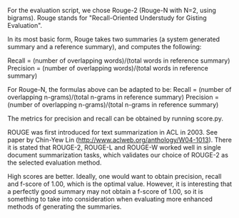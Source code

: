 For the evaluation script, we chose Rouge-2 (Rouge-N with N=2, using bigrams). Rouge stands for "Recall-Oriented Understudy for Gisting Evaluation".

In its most basic form, Rouge takes two summaries (a system generated summary and a reference summary), and computes the following:

Recall = (number of overlapping words)/(total words in reference summary)
Precision = (number of overlapping words)/(total words in reference summary)

For Rouge-N, the formulas above can be adapted to be:
Recall = (number of overlapping n-grams)/(total n-grams in reference summary)
Precision = (number of overlapping n-grams)/(total n-grams in reference summary)

The metrics for precision and recall can be obtained by running score.py.

ROUGE was first introduced for text summarization in ACL in 2003.
See paper by Chin-Yew Lin (http://www.aclweb.org/anthology/W04-1013). There it is stated that ROUGE-2, ROUGE-L and ROUGE-W worked well in single document summarization tasks, which validates our choice of ROUGE-2 as the selected evaluation method.

High scores are better. Ideally, one would want to obtain precision, recall and f-score of 1.00, which is the optimal value. However, it is interesting that a perfectly good summary may not obtain a f-score of 1.00, so it is something to take into consideration when evaluating more enhanced methods of generating the summaries.